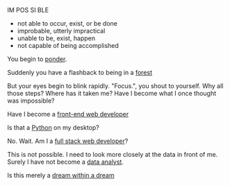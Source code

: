 IM POS SI BLE
  - not able to occur, exist, or be done
  - improbable, utterly impractical
  - unable to be, exist, happen
  - not capable of being accomplished

You begin to [ponder](../ponder-about-life.md).

Suddenly you have a flashback to being in a [forest](../forest/forest.md)

But your eyes begin to blink rapidly. "Focus.", you shout to yourself.
Why all those steps? Where has it taken me? Have I become what I once thought was impossible?

Have I become a [front-end web developer](https://www.udacity.com/course/front-end-web-developer-nanodegree--nd001)

Is that a [Python](https://en.wikipedia.org/wiki/Pythonidae) on my desktop?

No. Wait. Am I a [full stack web developer](http3://www.udacity.com/course/full-stack-web-developer-nanodegree--nd004)?

This is not possible. I need to look more closely at the data in front of me.
Surely I have not become a [data analyst](https://www.udacity.com/course/data-analyst-nanodegree--nd002).

Is this merely a [dream within a dream](../dream-in-dream/inception.md)
